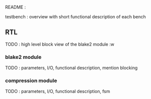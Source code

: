 README : 

testbench  : overview with short functional description of each bench


## RTL

TODO : high level block view of the blake2 module 
:w
### blake2 module

TODO : parameters, I/O, functional description, mention blocking

### compression module

TODO : parameters, I/O, functional description, fsm

